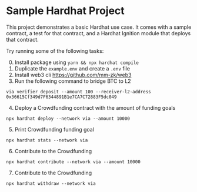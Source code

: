 # Sample Hardhat Project

This project demonstrates a basic Hardhat use case. It comes with a sample contract, a test for that contract, and a
Hardhat Ignition module that deploys that contract.

Try running some of the following tasks:

0. Install package using `yarn && npx hardhat compile`
1. Duplicate the `example.env` and create a `.env` file
2. Install web3 cli https://github.com/mm-zk/web3
3. Run the following command to bridge BTC to L2

```shell
via verifier deposit --amount 100 --receiver-l2-address 0x36615Cf349d7F6344891B1e7CA7C72883F5dc049
```

4. Deploy a Crowdfunding contract with the amount of funding goals

```shell
npx hardhat deploy --network via --amount 10000
```

5. Print Crowdfunding funding goal

```shell
npx hardhat stats --network via
```

6. Contribute to the Crowdfunding

```shell
npx hardhat contribute --network via --amount 10000
```

7. Contribute to the Crowdfunding

```shell
npx hardhat withdraw --network via
```
